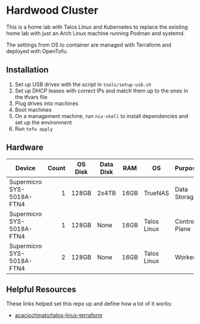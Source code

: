 # Hardwood Cluster

This is a home lab with Talos Linux and Kubernetes to replace the existing home lab with just an Arch Linux machine running Podman and systemd.

The settings from OS to container are managed with Terraform and deployed with OpenTofu.

## Installation

1. Set up USB drives with the script in `tools/setup-usb.sh`
2. Set up DHCP leases with correct IPs and match them up to the ones in the tfvars file
3. Plug drives into machines
4. Boot machines
5. On a management machine, run `nix-shell` to install dependencies and set up the environment
6. Run `tofu apply`

## Hardware

| Device                    | Count  | OS Disk | Data Disk | RAM  | OS          | Purpose       |
| ------------------------- | -----: | ------- | --------- | ---- | ----------- | ------------- |
| Supermicro SYS-5018A-FTN4 | 1      | 128GB   | 2x4TB     | 16GB | TrueNAS     | Data Storage  |
| Supermicro SYS-5018A-FTN4 | 1      | 128GB   | None      | 16GB | Talos Linux | Control Plane |
| Supermicro SYS-5018A-FTN4 | 2      | 128GB   | None      | 16GB | Talos Linux | Worker        |

## Helpful Resources

These links helped set this repo up and define how a lot of it works:

- [acaciochinato/talos-linux-terraform](https://github.com/acaciochinato/talos-linux-terraform)
